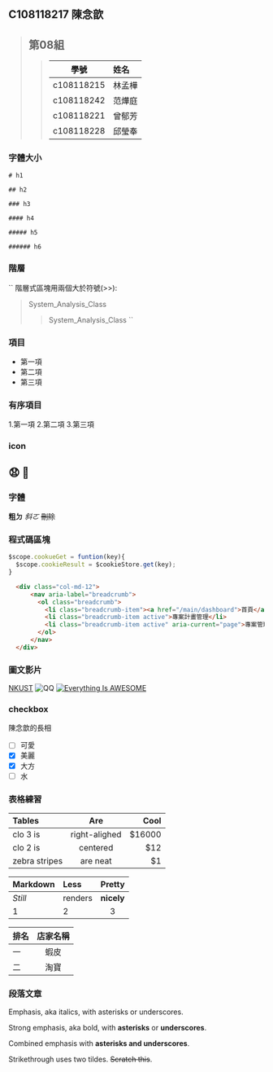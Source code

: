 
## C108118217 陳念歆 

>## 第08組
>>  學號       |  姓名   
>> ------------|:-----
>> c108118215  | 林孟樺
>> c108118242  | 范燁庭
>> c108118221  | 曾郁芳
>> c108118228  | 邱瑩奉

### 字體大小
```
# h1

## h2

### h3

#### h4

##### h5

###### h6 
```
### 階層
``
階層式區塊用兩個大於符號(>>):
>System_Analysis_Class
>>System_Analysis_Class
``
### 項目
+ 第一項
+ 第二項
+ 第三項

### 有序項目
1.第一項
2.第二項
3.第三項

### icon
## 😧  🍎

### 字體

**粗ㄉ**
*斜ㄛ*
~~刪除~~

### 程式碼區塊
```js
$scope.cookueGet = funtion(key){
  $scope.cookieResult = $cookieStore.get(key);
}
```

```html
  <div class="col-md-12">
      <nav aria-label="breadcrumb">
        <ol class="breadcrumb">
          <li class="breadcrumb-item"><a href="/main/dashboard">首頁</a></li>
          <li class="breadcrumb-item active">專案計畫管理</li>
          <li class="breadcrumb-item active" aria-current="page">專案管理作業</li>
        </ol>
      </nav>
  </div>
```

### 圖文影片
[NKUST](https://www.nkust.edu.tw/)
![QQ](https://www.nkust.edu.tw/var/file/0/1000/randimg/mobileadv_2141_7545922_35660.jpg)
[![Everything Is AWESOME](https://i.ytimg.com/an_webp/sSm2dRarhPo/mqdefault_6s.webp?du=3000&sqp=CJ6Ny4oG&rs=AOn4CLAke3RXf5tqLbBWIHNf_bhi3waZHg)](https://www.youtube.com/watch?v=sSm2dRarhPo "Everything Is AWESOME")

### checkbox
陳念歆的長相
- [ ] 可愛
- [x] 美麗
- [x] 大方
- [ ] 水 

### 表格練習
| Tables          | Are                |  Cool            |
| :-------------  | :----------------: |  --------------: |
|  clo 3 is       |   right-alighed    |   $16000         |
|  clo 2 is       |     centered       |   $12            |
|  zebra stripes  |     are neat       |   $1             |
   
| Markdown        | Less               |      Pretty      |
| :-------------- | :---------------   |  :-------------: |
|  *Still*        |  renders           |    **nicely**    |
|  1              |  2                 |         3        |

| 排名   | 店家名稱|
| :------|:-------:|
| 一     | 蝦皮     |
| 二     | 淘寶     |  

### 段落文章
Emphasis, aka italics, with asterisks or underscores.

Strong emphasis, aka bold, with **asterisks** or **underscores**.

Combined emphasis with **asterisks and underscores**.

Strikethrough uses two tildes. ~~Scratch this~~.
